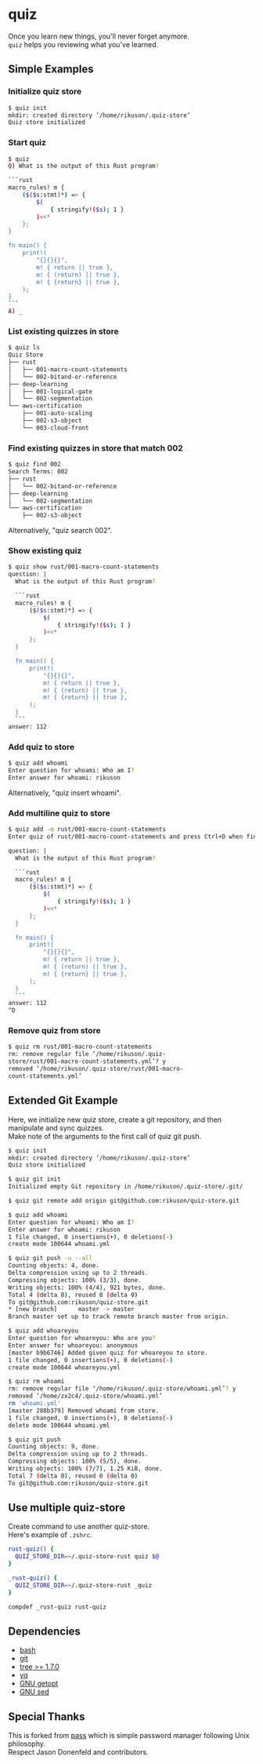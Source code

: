 # quiz

Once you learn new things, you'll never forget anymore.  
`quiz` helps you reviewing what you've learned.

## Simple Examples

### Initialize quiz store

```bash
$ quiz init
mkdir: created directory ‘/home/rikuson/.quiz-store’
Quiz store initialized
```

### Start quiz

````bash
$ quiz
Q) What is the output of this Rust program?

```rust
macro_rules! m {
    ($($s:stmt)*) => {
        $(
            { stringify!($s); 1 }
        )<<*
    };
}

fn main() {
    print!(
        "{}{}{}",
        m! { return || true },
        m! { (return) || true },
        m! { {return} || true },
    );
}
```
A) _
````

### List existing quizzes in store

```bash
$ quiz ls
Quiz Store
├── rust
│   ├── 001-macro-count-statements
│   └── 002-bitand-or-reference
├── deep-learning
│   ├── 001-logical-gate
│   └── 002-segmentation
└── aws-certification
    ├── 001-auto-scaling
    ├── 002-s3-object
    └── 003-cloud-front
```

### Find existing quizzes in store that match 002

```bash
$ quiz find 002
Search Terms: 002
├── rust
│   └── 002-bitand-or-reference
├── deep-learning
│   └── 002-segmentation
└── aws-certification
    ├── 002-s3-object
```

Alternatively, "quiz search 002".

### Show existing quiz

````bash
$ quiz show rust/001-macro-count-statements
question: |
  What is the output of this Rust program?

  ```rust
  macro_rules! m {
      ($($s:stmt)*) => {
          $(
              { stringify!($s); 1 }
          )<<*
      };
  }

  fn main() {
      print!(
          "{}{}{}",
          m! { return || true },
          m! { (return) || true },
          m! { {return} || true },
      );
  }
  ```
answer: 112
````

### Add quiz to store

```bash
$ quiz add whoami
Enter question for whoami: Who am I?
Enter answer for whoami: rikuson
```

Alternatively, "quiz insert whoami".

### Add multiline quiz to store

````bash
$ quiz add -m rust/001-macro-count-statements
Enter quiz of rust/001-macro-count-statements and press Ctrl+D when finished

question: |
  What is the output of this Rust program?

  ```rust
  macro_rules! m {
      ($($s:stmt)*) => {
          $(
              { stringify!($s); 1 }
          )<<*
      };
  }

  fn main() {
      print!(
          "{}{}{}",
          m! { return || true },
          m! { (return) || true },
          m! { {return} || true },
      );
  }
  ```
answer: 112
^D
````

### Remove quiz from store

```bash
$ quiz rm rust/001-macro-count-statements
rm: remove regular file ‘/home/rikuson/.quiz-
store/rust/001-macro-count-statements.yml’? y
removed ‘/home/rikuson/.quiz-store/rust/001-macro-
count-statements.yml’
```

## Extended Git Example

Here, we initialize new quiz store, create a git repository, and then manipulate and sync quizzes.  
Make note of the arguments to the first call of quiz git push.

```bash
$ quiz init
mkdir: created directory ‘/home/rikuson/.quiz-store’
Quiz store initialized

$ quiz git init
Initialized empty Git repository in /home/rikuson/.quiz-store/.git/

$ quiz git remote add origin git@github.com:rikuson/quiz-store.git

$ quiz add whoami
Enter question for whoami: Who am I?
Enter answer for whoami: rikuson
1 file changed, 0 insertions(+), 0 deletions(-)
create mode 100644 whoami.yml

$ quiz git push -u --all
Counting objects: 4, done.
Delta compression using up to 2 threads.
Compressing objects: 100% (3/3), done.
Writing objects: 100% (4/4), 921 bytes, done.
Total 4 (delta 0), reused 0 (delta 0)
To git@github.com:rikuson/quiz-store.git
* [new branch]      master -> master
Branch master set up to track remote branch master from origin.

$ quiz add whoareyou
Enter question for whoareyou: Who are you?
Enter answer for whoareyou: anonymous
[master b9b6746] Added given quiz for whoareyou to store.
1 file changed, 0 insertions(+), 0 deletions(-)
create mode 100644 whoareyou.yml

$ quiz rm whoami
rm: remove regular file ‘/home/rikuson/.quiz-store/whoami.yml’? y
removed ‘/home/zx2c4/.quiz-store/whoami.yml’
rm 'whoami.yml'
[master 288b379] Removed whoami from store.
1 file changed, 0 insertions(+), 0 deletions(-)
delete mode 100644 whoami.yml

$ quiz git push
Counting objects: 9, done.
Delta compression using up to 2 threads.
Compressing objects: 100% (5/5), done.
Writing objects: 100% (7/7), 1.25 KiB, done.
Total 7 (delta 0), reused 0 (delta 0)
To git@github.com:rikuson/quiz-store.git
```

## Use multiple quiz-store

Create command to use another quiz-store.  
Here's example of `.zshrc`.

```zsh
rust-quiz() {
  QUIZ_STORE_DIR=~/.quiz-store-rust quiz $@
}

_rust-quiz() {
  QUIZ_STORE_DIR=~/.quiz-store-rust _quiz
}

compdef _rust-quiz rust-quiz
```

## Dependencies

- [bash](http://www.gnu.org/software/bash/)
- [git](http://www.git-scm.com/)
- [tree >= 1.7.0](http://mama.indstate.edu/users/ice/tree/)
- [yq](https://github.com/mikefarah/yq)
- [GNU getopt](http://software.frodo.looijaard.name/getopt/)
- [GNU sed](https://www.gnu.org/software/sed/)

## Special Thanks

This is forked from [pass](https://www.passwordstore.org) which is simple password manager following Unix philosophy.  
Respect Jason Donenfeld and contributors.
